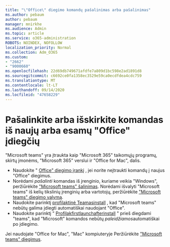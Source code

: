```yaml
---
title: "\"Office\" diegimo komandų pašalinimas arba pašalinimas"
ms.author: pebaum
author: pebaum
manager: mnirkhe
ms.audience: Admin
ms.topic: article
ms.service: o365-administration
ROBOTS: NOINDEX, NOFOLLOW
localization_priority: Normal
ms.collection: Adm_O365
ms.custom:
- "2662"
- "9000660"
ms.openlocfilehash: 22d69db749671afdfe7a809d1bc598e2ad1891d8
ms.sourcegitcommit: c6692ce0fa1358ec3529e59ca0ecdfdea4cdc759
ms.translationtype: MT
ms.contentlocale: lt-LT
ms.lasthandoff: 09/14/2020
ms.locfileid: "47658229"
---
```

# <a name="uninstall-or-exclude-teams-from-new-or-existing-office-installations"></a>Pašalinkite arba išskirkite komandas iš naujų arba esamų "Office" įdiegčių

"Microsoft teams" yra įtraukta kaip "Microsoft 365" taikomųjų programų, skirtų įmonėms, "Microsoft 365" verslui ir "Office for Mac", dalis.

- Naudokite " [Office" diegimo įrankį](https://docs.microsoft.com/deployoffice/teams-install#how-to-exclude-microsoft-teams-from-new-installations-of-microsoft-365-apps) , jei norite neįtraukti komandų į naujus "Office" diegimus.
- Norėdami *pašalinti* komandas iš įrenginio, kuriame veikia "Windows", peržiūrėkite ["Microsoft teams" šalinimas](https://support.office.com/article/3b159754-3c26-4952-abe7-57d27f5f4c81). Norėdami išvalyti "Microsoft teams" iš kelių tikslinių įrenginių arba vartotojų, peržiūrėkite ["Microsoft teams" diegimo valymą](https://docs.microsoft.com/microsoftteams/scripts/powershell-script-teams-deployment-clean-up).
- Naudokite parinktį [profilaktinė Teamasinstall](https://docs.microsoft.com/deployoffice/teams-install#use-group-policy-to-control-the-installation-of-microsoft-teams
) , kad "Microsoft teams" nebūtų galima įdiegti automatiškai naudojant "Office".
- Naudokite parinktį " [Profilakfirstlaunchafterinstall](https://docs.microsoft.com/deployoffice/teams-install#use-group-policy-to-prevent-microsoft-teams-from-starting-automatically-after-installation) " prieš diegdami "teams", kad "Microsoft" komandos nebūtų *paleidžiamos*automatiškai po įdiegimo.

Jei naudojate "Office for Mac", "Mac" kompiuteryje Peržiūrėkite ["Microsoft teams" diegimus](https://docs.microsoft.com/deployoffice/teams-install#microsoft-teams-installations-on-a-mac).